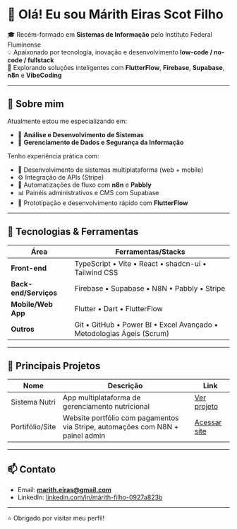 # 👋 Olá! Eu sou Márith Eiras Scot Filho

🎓 Recém-formado em **Sistemas de Informação** pelo Instituto Federal Fluminense  
💡 Apaixonado por tecnologia, inovação e desenvolvimento **low-code / no-code / fullstack**  
🚀 Explorando soluções inteligentes com **FlutterFlow**, **Firebase**, **Supabase**, **n8n** e **VibeCoding**

---

## 💼 Sobre mim

Atualmente estou me especializando em:
- 🧩 **Análise e Desenvolvimento de Sistemas**
- 🔐 **Gerenciamento de Dados e Segurança da Informação**

Tenho experiência prática com:
- 📱 Desenvolvimento de sistemas multiplataforma (web + mobile)
- ⚙️ Integração de APIs (Stripe)
- 🧠 Automatizações de fluxo com **n8n** e **Pabbly**
- 📊 Painéis administrativos e CMS com Supabase
- 📂 Prototipação e desenvolvimento rápido com **FlutterFlow**

---

## 🧰 Tecnologias & Ferramentas

| Área                   | Ferramentas/Stacks                                                                      |
|------------------------|-----------------------------------------------------------------------------------------|
| **Front-end**          | TypeScript • Vite • React • shadcn-ui • Tailwind CSS                                    |
| **Back-end/Serviços**  | Firebase • Supabase • N8N • Pabbly • Stripe                                             |
| **Mobile/Web App**     | Flutter • Dart • FlutterFlow                                                            |
| **Outros**             | Git • GitHub • Power BI • Excel Avançado • Metodologias Ágeis (Scrum)                   |

---

## 📂 Principais Projetos

| Nome                        | Descrição                                         | Link                      |
|-----------------------------|---------------------------------------------------|---------------------------|
| Sistema Nutri               | App multiplataforma de gerenciamento nutricional  | [Ver projeto](https://github.com/maritheiras/sistemaNutri) |
| Portifólio/Site             | Website portfólio com pagamentos via Stripe, automações com N8N + painel admin | [Acessar site](https://marithscot.com.br/) |

---

## 📫 Contato

- Email: **marith.eiras@gmail.com**
- LinkedIn: [linkedin.com/in/márith-filho-0927a823b](https://www.linkedin.com/in/m%C3%A1rith-filho-0927a823b/)

---

⭐ Obrigado por visitar meu perfil!
